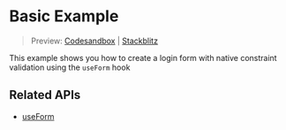 # Basic Example

> Preview: [Codesandbox](https://codesandbox.io/s/github/edmundhung/conform/tree/main/examples/basic) \| [Stackblitz](https://stackblitz.com/github/edmundhung/conform/tree/main/examples/basic)

This example shows you how to create a login form with native constraint validation using the `useForm` hook

## Related APIs

- [useForm](../../packages/conform-react#useForm)
